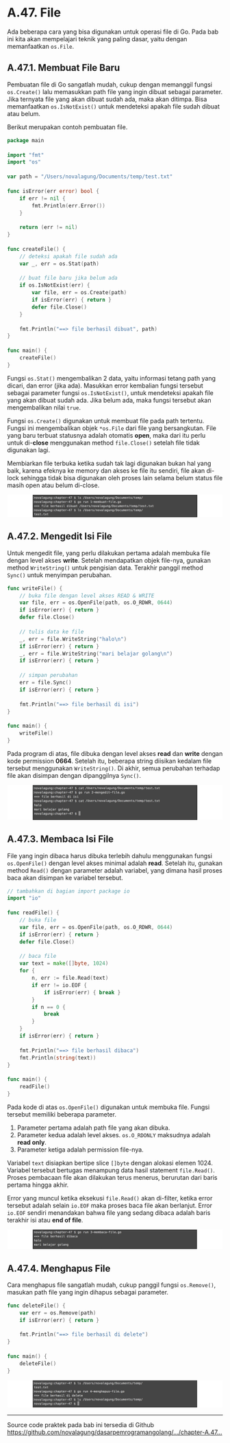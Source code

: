 # A.47. File

Ada beberapa cara yang bisa digunakan untuk operasi file di Go. Pada bab ini kita akan mempelajari teknik yang paling dasar, yaitu dengan memanfaatkan `os.File`.

## A.47.1. Membuat File Baru

Pembuatan file di Go sangatlah mudah, cukup dengan memanggil fungsi `os.Create()` lalu memasukkan path file yang ingin dibuat sebagai parameter. Jika ternyata file yang akan dibuat sudah ada, maka akan ditimpa. Bisa memanfaatkan `os.IsNotExist()` untuk mendeteksi apakah file sudah dibuat atau belum.

Berikut merupakan contoh pembuatan file.

```go
package main

import "fmt"
import "os"

var path = "/Users/novalagung/Documents/temp/test.txt"

func isError(err error) bool {
	if err != nil {
		fmt.Println(err.Error())
	}

	return (err != nil)
}

func createFile() {
    // deteksi apakah file sudah ada
    var _, err = os.Stat(path)

    // buat file baru jika belum ada
	if os.IsNotExist(err) {
		var file, err = os.Create(path)
		if isError(err) { return }
		defer file.Close()
	}

    fmt.Println("==> file berhasil dibuat", path)
}

func main() {
    createFile()
}
```

Fungsi `os.Stat()` mengembalikan 2 data, yaitu informasi tetang path yang dicari, dan error (jika ada). Masukkan error kembalian fungsi tersebut sebagai parameter fungsi `os.IsNotExist()`, untuk mendeteksi apakah file yang akan dibuat sudah ada. Jika belum ada, maka fungsi tersebut akan mengembalikan nilai `true`.

Fungsi `os.Create()` digunakan untuk membuat file pada path tertentu. Fungsi ini mengembalikan objek `*os.File` dari file yang bersangkutan. File yang baru terbuat statusnya adalah otomatis **open**, maka dari itu perlu untuk di-**close** menggunakan method `file.Close()` setelah file tidak digunakan lagi.

Membiarkan file terbuka ketika sudah tak lagi digunakan bukan hal yang baik, karena efeknya ke memory dan akses ke file itu sendiri, file akan di-lock sehingga tidak bisa digunakan oleh proses lain selama belum status file masih open atau belum di-close.

![Membuat file baru](images/A.47_1_create.png)

## A.47.2. Mengedit Isi File

Untuk mengedit file, yang perlu dilakukan pertama adalah membuka file dengan level akses **write**. Setelah mendapatkan objek file-nya, gunakan method `WriteString()` untuk pengisian data. Terakhir panggil method `Sync()` untuk menyimpan perubahan.

```go
func writeFile() {
    // buka file dengan level akses READ & WRITE
    var file, err = os.OpenFile(path, os.O_RDWR, 0644)
	if isError(err) { return }
	defer file.Close()

    // tulis data ke file
    _, err = file.WriteString("halo\n")
	if isError(err) { return }
	_, err = file.WriteString("mari belajar golang\n")
	if isError(err) { return }

    // simpan perubahan
    err = file.Sync()
	if isError(err) { return }

	fmt.Println("==> file berhasil di isi")
}

func main() {
    writeFile()
}
```

Pada program di atas, file dibuka dengan level akses **read** dan **write** dengan kode permission **0664**. Setelah itu, beberapa string diisikan kedalam file tersebut menggunakan `WriteString()`. Di akhir, semua perubahan terhadap file akan disimpan dengan dipanggilnya `Sync()`.

![Mengedit file](images/A.47_2_write.png)

## A.47.3. Membaca Isi File

File yang ingin dibaca harus dibuka terlebih dahulu menggunakan fungsi `os.OpenFile()` dengan level akses minimal adalah **read**. Setelah itu, gunakan method `Read()` dengan parameter adalah variabel, yang dimana hasil proses baca akan disimpan ke variabel tersebut.

```go
// tambahkan di bagian import package io
import "io"

func readFile() {
    // buka file
    var file, err = os.OpenFile(path, os.O_RDWR, 0644)
	if isError(err) { return }
	defer file.Close()

    // baca file
    var text = make([]byte, 1024)
	for {
		n, err := file.Read(text)
		if err != io.EOF {
			if isError(err) { break }
		}
		if n == 0 {
			break
		}
	}
	if isError(err) { return }

	fmt.Println("==> file berhasil dibaca")
	fmt.Println(string(text))
}

func main() {
    readFile()
}
```

Pada kode di atas `os.OpenFile()` digunakan untuk membuka file. Fungsi tersebut memiliki beberapa parameter.

 1. Parameter pertama adalah path file yang akan dibuka.
 2. Parameter kedua adalah level akses. `os.O_RDONLY` maksudnya adalah **read only**.
 3. Parameter ketiga adalah permission file-nya.

Variabel `text` disiapkan bertipe slice `[]byte` dengan alokasi elemen 1024. Variabel tersebut bertugas menampung data hasil statement `file.Read()`. Proses pembacaan file akan dilakukan terus menerus, berurutan dari baris pertama hingga akhir.

Error yang muncul ketika eksekusi `file.Read()` akan di-filter, ketika error tersebut adalah selain `io.EOF` maka proses baca file akan berlanjut. Error `io.EOF` sendiri menandakan bahwa file yang sedang dibaca adalah baris terakhir isi atau **end of file**.

![Membaca isi file](images/A.47_3_read.png)

## A.47.4. Menghapus File

Cara menghapus file sangatlah mudah, cukup panggil fungsi `os.Remove()`, masukan path file yang ingin dihapus sebagai parameter.

```go
func deleteFile() {
    var err = os.Remove(path)
	if isError(err) { return }

	fmt.Println("==> file berhasil di delete")
}

func main() {
    deleteFile()
}
```

![Menghapus file](images/A.47_4_delete.png)

---

<div class="source-code-link">
    <div class="source-code-link-message">Source code praktek pada bab ini tersedia di Github</div>
    <a href="https://github.com/novalagung/dasarpemrogramangolang/tree/master/chapter-A.47-file">https://github.com/novalagung/dasarpemrogramangolang/.../chapter-A.47...</a>
</div>
